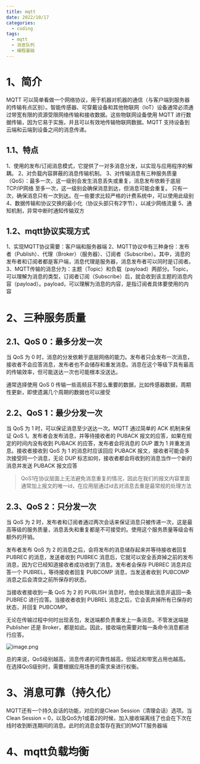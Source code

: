 ```yaml
---
title: mqtt
date: 2022/10/17
categories:
  - coding
tags:
  - mqtt
  - 消息队列
  - 编程基础
---
```

# 1、简介

MQTT 可以简单看做一个网络协议，用于机器对机器的通信（与客户端到服务器的传输有点区别）。智能传感器、可穿戴设备和其他物联网（IoT）设备通常必须通过带宽有限的资源受限网络传输和接收数据。这些物联网设备使用 MQTT 进行数据传输，因为它易于实施，并且可以有效地传输物联网数据。MQTT 支持设备到云端和云端到设备之间的消息传递。

## 1.1、特点

1、使用的发布/订阅消息模式，它提供了一对多消息分发，以实现与应用程序的解耦。
2、对负载内容屏蔽的消息传输机制。
3、对传输消息有三种服务质量（QoS）：最多一次，这一级别会发生消息丢失或重复，消息发布依赖于底层TCP/IP网络
   至多一次，这一级别会确保消息到达，但消息可能会重复。
   只有一次，确保消息只有一次到达。在一些要求比较严格的计费系统中，可以使用此级别
4、数据传输和协议交换的最小化（协议头部只有2字节），以减少网络流量
5、通知机制，异常中断时通知传输双方


## 1.2、mqtt协议实现方式

1、实现MQTT协议需要：客户端和服务器端
2、MQTT协议中有三种身份：发布者（Publish）、代理（Broker）（服务器）、订阅者（Subscribe）。其中，消息的发布者和订阅者都是客户端，消息代理是服务器，消息发布者可以同时是订阅者。
3、MQTT传输的消息分为：主题（Topic）和负载（payload）两部分。Topic，可以理解为消息的类型，订阅者订阅（Subscribe）后，就会收到该主题的消息内容（payload）。payload，可以理解为消息的内容，是指订阅者具体要使用的内容

# 2、三种服务质量

## 2.1、QoS 0：最多分发一次
当 QoS 为 0 时，消息的分发依赖于底层网络的能力。发布者只会发布一次消息，接收者不会应答消息，发布者也不会储存和重发消息。消息在这个等级下具有最高的传输效率，但可能送达一次也可能根本没送达。

通常选择使用 QoS 0 传输一些高频且不那么重要的数据，比如传感器数据，周期性更新，即使遗漏几个周期的数据也可以接受

## 2.2、QoS 1：最少分发一次
当 QoS 为 1 时，可以保证消息至少送达一次。MQTT 通过简单的 ACK 机制来保证 QoS 1。发布者会发布消息，并等待接收者的 PUBACK 报文的应答，如果在规定的时间内没有收到 PUBACK 的应答，发布者会将消息的 DUP 置为 1 并重发消息。接收者接收到 QoS 为 1 的消息时应该回应 PUBACK 报文，接收者可能会多次接受同一个消息，无论 DUP 标志如何，接收者都会将收到的消息当作一个新的消息并发送 PUBACK 报文应答


> QoS1在协议层面上无法避免消息重复的情况，因此在我们的报文内容里面通常加上报文的唯一id，在应用层通过id去对消息去重是最常规的处理方法

## 2.3、QoS 2：只分发一次

当 QoS 为 2 时，发布者和订阅者通过两次会话来保证消息只被传递一次，这是最高等级的服务质量，消息丢失和重复都是不可接受的。使用这个服务质量等级会有额外的开销。

发布者发布 QoS 为 2 的消息之后，会将发布的消息储存起来并等待接收者回复 PUBREC 的消息，发送者收到 PUBREC 消息后，它就可以安全丢弃掉之前的发布消息，因为它已经知道接收者成功收到了消息。发布者会保存 PUBREC 消息并应答一个 PUBREL，等待接收者回复 PUBCOMP 消息，当发送者收到 PUBCOMP 消息之后会清空之前所保存的状态。

当接收者接收到一条 QoS 为 2 的 PUBLISH 消息时，他会处理此消息并返回一条 PUBREC 进行应答。当接收者收到 PUBREL 消息之后，它会丢弃掉所有已保存的状态，并回复 PUBCOMP。

无论在传输过程中何时出现丢包，发送端都负责重发上一条消息。不管发送端是 Publisher 还是 Broker，都是如此。因此，接收端也需要对每一条命令消息都进行应答。

![image.png](https://yancey-note-img.oss-cn-beijing.aliyuncs.com/202310171035585.png)


总的来说，QoS级别越高，消息传递的可靠性越高，但延迟和带宽占用也越高。在选择QoS级别时，需要根据应用场景的需求来进行权衡。

# 3、消息可靠（持久化）
MQTT还有一个持久会话的功能，对应的是Clean Session（清理会话）选项。当Clean Session = 0，以及QoS为1或着2的时候，加入接收端离线了也会在下次在线时收到断连期间的消息。此时的消息会暂存在我们的MQTT服务器端

# 4、mqtt负载均衡
